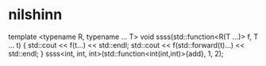 # nilshinn
template <typename R, typename ... T>
void ssss(std::function<R(T ...)> f, T ... t)
{
  std::cout << f(t...) << std::endl;
  std::cout << f(std::forward<T>(t)...) << std::endl;
}
ssss<int, int, int>(std::function<int(int,int)>{add}, 1, 2);
